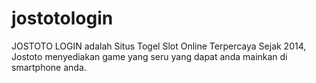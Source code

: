 # jostotologin
JOSTOTO LOGIN adalah Situs Togel Slot Online Terpercaya Sejak 2014, Jostoto menyediakan game yang seru yang dapat anda mainkan di smartphone anda.
